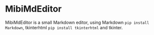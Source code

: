 # MibiMdEditor
MibiMdEditor is a small Markdown editor, using Markdown `pip install Markdown`, tkinterhtml `pip install tkinterhtml` and tkinter.
